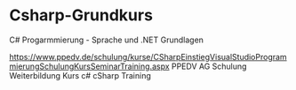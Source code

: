 # Csharp-Grundkurs
C# Progarmmierung - Sprache und .NET Grundlagen

https://www.ppedv.de/schulung/kurse/CSharpEinstiegVisualStudioProgrammierungSchulungKursSeminarTraining.aspx
PPEDV AG Schulung Weiterbildung Kurs c# cSharp Training
